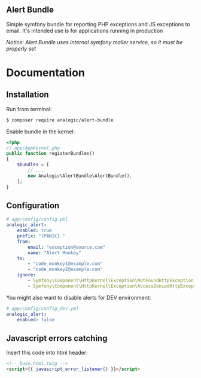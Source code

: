Alert Bundle
------------

Simple symfony bundle for reporting PHP exceptions and JS exceptions to email. It's intended use is for applications running in production
 
_Notice: Alert Bundle uses internal symfony mailer service, so it must be properly set_

Documentation
=============

## Installation

Run from terminal:

```bash
$ composer require analogic/alert-bundle
```

Enable bundle in the kernel:

```php
<?php
// app/AppKernel.php
public function registerBundles()
{
    $bundles = [
        // ...
        new Analogic\AlertBundle\AlertBundle(),
    ];
}
```

## Configuration

```yaml
# app/config/config.yml
analogic_alert:
    enabled: true
    prefix: "[PANIC] "
    from:
        email: "exception@source.com"
        name: "Alert Monkey"
    to: 
        - "code_monkey1@example.com"
        - "code_monkey2@example.com" 
    ignore:
        - Symfony\Component\HttpKernel\Exception\NotFoundHttpException
        - Symfony\Component\HttpKernel\Exception\AccessDeniedHttpException
```
You might also want to disable alerts for DEV environment:

```yaml
# app/config/config_dev.yml
analogic_alert:
    enabled: false
```

## Javascript errors catching

Insert this code into html header:

```html
<!-- base.html.twig -->
<script>{{ javascript_error_listener() }}</script>
```